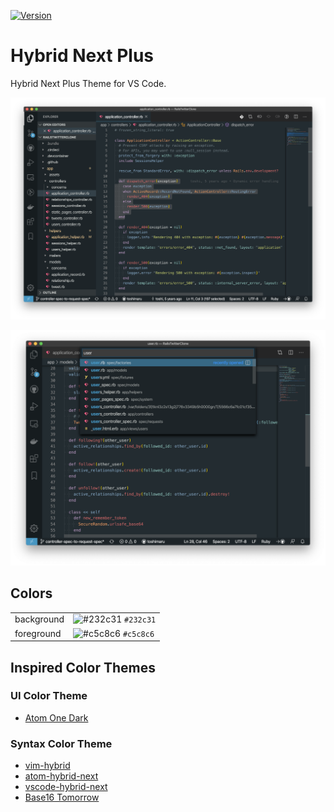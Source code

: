 [![Version](https://vsmarketplacebadge.apphb.com/version/toshimaru.hybrid-next-plus.svg)](https://marketplace.visualstudio.com/items?itemName=toshimaru.hybrid-next-plus)

# Hybrid Next Plus

Hybrid Next Plus Theme for VS Code.

![screenshot 1](images/hybrid.png)

![screenshot 2](images/hybrid-with-palette.png)

## Colors

| | |
| --- | ---- |
| background | ![#232c31](https://placehold.it/15/232c31/000000?text=+) `#232c31` |
| foreground | ![#c5c8c6](https://placehold.it/15/c5c8c6/000000?text=+) `#c5c8c6` |

## Inspired Color Themes

### UI Color Theme

- [Atom One Dark](https://atom.io/themes/one-dark-ui) 

### Syntax Color Theme

- [vim-hybrid](https://github.com/w0ng/vim-hybrid)
- [atom-hybrid-next](https://github.com/kaicataldo/hybrid-next-syntax)
- [vscode-hybrid-next](https://github.com/wyze/vscode-hybrid-next/)
- [Base16 Tomorrow](https://github.com/o4x/base16-tomorrow-vscode)
